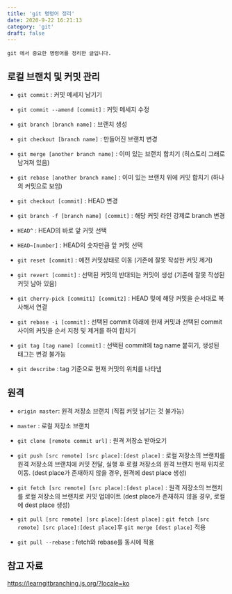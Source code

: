 ```yaml
---
title: 'git 명령어 정리'
date: 2020-9-22 16:21:13
category: 'git'
draft: false
---
```


```
git 에서 중요한 명령어를 정리한 글입니다.
```

## 로컬 브랜치 및 커밋 관리

- `git commit` : 커밋 메세지 남기기
- `git commit --amend [commit]` : 커밋 메세지 수정
- `git branch [branch name]` : 브랜치 생성
- `git checkout [branch name]` : 만들어진 브랜치 변경
- `git merge [another branch name]` :  이미 있는 브랜치 합치기 (히스토리 그래로 남겨져 있음)
- `git rebase [another branch name]` : 이미 있는 브랜치 위에 커밋 합치기 (하나의 커밋으로 보임)

- `git checkout [commit]` : HEAD 변경
- `git branch -f [branch name] [commit]` : 해당 커밋 라인 강제로 branch 변경
- `HEAD^` : HEAD의 바로 앞 커밋 선택
- `HEAD~[number]` : HEAD의 숫자만큼 앞 커밋 선택

- `git reset [commit]` : 예전 커밋상태로 이동 (기존에 잘못 작성한 커밋 제거)
- `git revert [commit]` : 선택된 커밋의 반대되는 커밋이 생성 (기존에 잘못 작성된 커밋 남아 있음)

- `git cherry-pick [commit1] [commit2]` : HEAD 및에 해당 커밋을 순서대로 복사해서 연결
- `git rebase -i [commit]` : 선택된 commit 아래에 현재 커밋과 선택된 commit 사이의 커밋을 순서 지정 및 제거를 하여 합치기

- `git tag [tag name] [commit]` : 선택된 commit에 tag name 붙히기, 생성된 태그는 변경 불가능 
- `git describe` : tag 기준으로 현재 커밋의 위치를 나타냄

## 원격
- `origin master`: 원격 저장소 브랜치 (직접 커밋 남기는 것 불가능)
- `master` : 로컬 저장소 브랜치

- `git clone [remote commit url]` : 원격 저장소 받아오기
- `git push [src remote] [src place]:[dest place]` : 로컬 저장소의 브랜치를 원격 저장소의 브랜치에 커밋 전달, 실행 후 로컬 저장소의 원격 브랜치 현재 위치로 이동. (dest place가 존재하지 않을 경우, 원격에 dest place 생성)
- `git fetch [src remote] [src place]:[dest place]` : 원격 저장소의 브랜치를 로컬 저장소의 브랜치로 커밋 업데이트 (dest place가 존재하지 않을 경우, 로컬에 dest place 생성)
- `git pull [src remote] [src place]:[dest place]` : `git fetch [src remote] [src place]:[dest place]`후 `git merge [dest place]` 적용
- `git pull --rebase` : fetch와 rebase를 동시에 적용

## 참고 자료
https://learngitbranching.js.org/?locale=ko